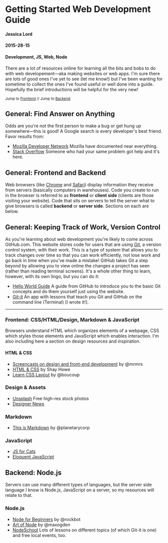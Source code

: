 # Getting Started Web Development Guide
#### Jessica Lord
#### 2015-28-15
#### Development, JS, Web, Node

There are a lot of resources online for learning all the bits and bobs to do with web developement—aka making websites or web apps. I'm sure there are lots of good ones I've yet to see (let me know!) but I've been wanting for sometime to collect the ones I've found useful or well done into a guide. Hopefully the brief introductions will be helpful for the very new!

<small class="meta">Jump to [Frontend]() // Jump to [Backend]()</small>


## General: Find Answer on Anything
Odds are you're not the first person to make a bug or get hung up somewhere—this is good! A Google search is every developer's best friend. Favor results from:

- [Mozilla Developer Network](http://mdn.com) Mozilla have documented near everything.
- [Stack Overflow](http://stackoverflow.com) Someone who had your same problem got help and it's here.

## General: Frontend and Backend
Web browsers (like [Chrome](http://chrome.com) and [Safari](http://safari.com)) display information they receive from servers (basically computers in warehouses). Code you create to run in the browser is referred to as **frontend** or **client side** (clients are those visiting your website). Code that sits on servers to tell the server what to give browsers is called **backend** or **server side**. Sections on each are below.

## General: Keeping Track of Work, Version Control
As you're learning about web development you're likely to come across GitHub.com. This website stores code for users that are using [Git](), a version control system, with their work. This is a type of system that allows you to track changes over time so that you can work efficiently, not lose work and go back in time when you've made a mistake! GitHub takes Git a step beyond by allowing you to view online the changes a project has seen (rather than reading terminal screens). It's a whole other thing to learn, however, with its own lingo, but you can do it:

- [Hello World Guide]() A guide from GitHub to introduce you to the basic Git concepts and do them yourself just using the website.
- [Git-it]() An app with lessons that teach you Git and GitHub on the command line (Terminal) [I wrote it!].

---

### Frontend: CSS/HTML/Design, Markdown & JavaScript
Browsers understand HTML which organizes elements of a webpage, CSS which styles those elements and JavaScript which enables interaction. I'm also including here a section on design resources and inspiration.

#### HTML & CSS

- [Screencasts on design and front-end development](http://designbytyping.com/) by @mrmrs
- [HTML & CSS](http://learn.shayhowe.com/html-css/) by Shay Howe
- [Learn CSS Layout](http://learnlayout.com/) by @boucoup

### Design & Assets

- [Unsplash](https://unsplash.com/) Free high-res stock photos
- [Designer News](news.layervault.com)

### Markdown

- [This is Markdown](http://thisismarkdown.com/) by @planetarycorp

### JavaScript

- [JS for Cats](http://www.jsforcats.com)
- [Eloquent JavaScript](http://eloquentjavascript.net)

## Backend: Node.js
Servers can use many different types of languages, but the server side language I know is Node.js, JavaScript on a server, so my resources will relate to that.

### Node.js

- [Node for Beginners](https://github.com/rockbot/node-for-beginners) by @rockbot
- [Art of Node](https://github.com/maxogden/art-of-node) by @maxogden
- [NodeSchool](http://www.nodeschool.io) Lots of lessons on different topics (of which Git-it is one) and free local events, too.
